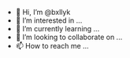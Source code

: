 - 👋 Hi, I’m @bxllyk
- 👀 I’m interested in ...
- 🌱 I’m currently learning ...
- 💞️ I’m looking to collaborate on ...
- 📫 How to reach me ...

<!---
bxllyk/bxllyk is a ✨ special ✨ repository because its `README.md` (this file) appears on your GitHub profile.
You can click the Preview link to take a look at your changes.
--->
